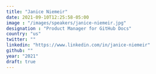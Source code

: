 ```yaml
---
title: "Janice Niemeir"
date: 2021-09-10T12:25:58-05:00
image : "/images/speakers/janice-niemeir.jpg"
designation : "Product Manager for GitHub Docs"
country: "us"
twitter: ""
linkedin: "https://www.linkedin.com/in/janice-niemeir"
github: ""
year: "2021"
draft: true
---
```


